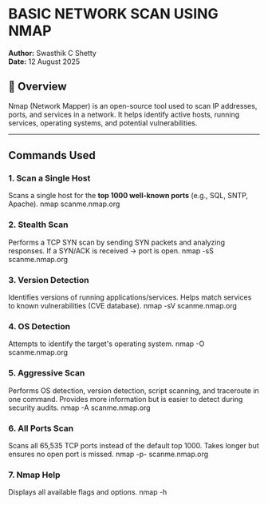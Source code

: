 # BASIC NETWORK SCAN USING NMAP

**Author:** Swasthik C Shetty  
**Date:** 12 August 2025  

## 📌 Overview
Nmap (Network Mapper) is an open-source tool used to scan IP addresses, ports, and services in a network. It helps identify active hosts, running services, operating systems, and potential vulnerabilities.

---

## Commands Used

### 1. Scan a Single Host
Scans a single host for the **top 1000 well-known ports** (e.g., SQL, SNTP, Apache).
nmap scanme.nmap.org
### 2. Stealth Scan
Performs a TCP SYN scan by sending SYN packets and analyzing responses.
If a SYN/ACK is received → port is open.
nmap -sS scanme.nmap.org
### 3. Version Detection
Identifies versions of running applications/services.
Helps match services to known vulnerabilities (CVE database).
nmap -sV scanme.nmap.org
### 4. OS Detection
Attempts to identify the target's operating system.
nmap -O scanme.nmap.org
### 5. Aggressive Scan
Performs OS detection, version detection, script scanning, and traceroute in one command.
Provides more information but is easier to detect during security audits.
nmap -A scanme.nmap.org
### 6. All Ports Scan
Scans all 65,535 TCP ports instead of the default top 1000.
Takes longer but ensures no open port is missed.
nmap -p- scanme.nmap.org
### 7. Nmap Help
Displays all available flags and options.
nmap -h
